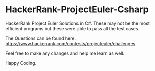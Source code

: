 # HackerRank-ProjectEuler-Csharp
HackerRank Project Euler Solutions in C#. These may not be the most efficient programs but these were able to pass all the test cases.

The Questions can be found here.
https://www.hackerrank.com/contests/projecteuler/challenges

Feel free to make any changes and help me learn as well. 

Happy Coding.